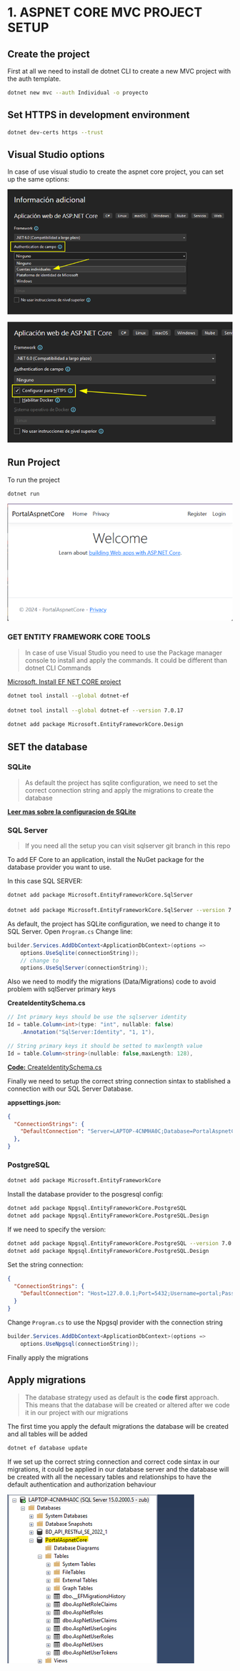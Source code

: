 # 1. ASPNET CORE MVC PROJECT SETUP

## Create the project

First at all we need to install de dotnet CLI to create a new MVC project with the auth template.

```bash
dotnet new mvc --auth Individual -o proyecto
```

## Set HTTPS in development environment

```bash
dotnet dev-certs https --trust
```

## Visual Studio options

In case of use visual studio to create the aspnet core project, you can set up the same options:

![](./docs/img/1.1_vs_project-creation-auth.png)

![](./docs/img/1.2_vs_project-creation-https.png)


## Run Project

To run the project

```bash
dotnet run
```
![](./docs/img/1.3_first_execution.png)

### GET ENTITY FRAMEWORK CORE TOOLS

> In case of use Visual Studio you need to use the Package manager console to install and apply the commands. It could be different than dotnet CLI Commands

[Microsoft. Install EF NET CORE project](https://learn.microsoft.com/en-us/ef/core/get-started/overview/install)

```bash
dotnet tool install --global dotnet-ef

dotnet tool install --global dotnet-ef --version 7.0.17
```

```bash
dotnet add package Microsoft.EntityFrameworkCore.Design
```

## SET the database

### SQLite

> As default the project has sqlite configuration, we need to set the correct connection string and apply the migrations to create the database

[**Leer mas sobre la configuracion de SQLite**](./docs/md/1.%20SQLite.md)

### SQL Server

> If you need all the setup you can visit sqlserver git branch in this repo

To add EF Core to an application, install the NuGet package for the database provider you want to use.

In this case SQL SERVER:
```bash
dotnet add package Microsoft.EntityFrameworkCore.SqlServer

dotnet add package Microsoft.EntityFrameworkCore.SqlServer --version 7.0.17
```
As default, the project has SQLite configuration, we need to change it to SQL Server. Open `Program.cs`
Change line:
```csharp
builder.Services.AddDbContext<ApplicationDbContext>(options =>
    options.UseSqlite(connectionString));
    // change to
    options.UseSqlServer(connectionString));
```

Also we need to modify the migrations (Data/Migrations) code to avoid problem with sqlServer primary keys

**CreateIdentitySchema.cs**

```csharp
// Int primary keys should be use the sqlserver identity
Id = table.Column<int>(type: "int", nullable: false)
    .Annotation("SqlServer:Identity", "1, 1"),
```

```csharp
// String primary keys it should be setted to maxlength value
Id = table.Column<string>(nullable: false,maxLength: 128),
```

[**Code:** CreateIdentitySchema.cs](./docs/code/00000000000000_CreateIdentitySchema.cs)

Finally we need to setup the correct string connection sintax to stablished a connection with our SQL Server Database.

**appsettings.json:**

```json
{
  "ConnectionStrings": {
    "DefaultConnection": "Server=LAPTOP-4CNMHA0C;Database=PortalAspnetCore;User Id=zub;Password=root;MultipleActiveResultSets=true;Trusted_Connection=True;TrustServerCertificate=True;"
  },
}
```

### PostgreSQL

```bash
dotnet add package Microsoft.EntityFrameworkCore
```

Install the database provider to the posgresql config:

```bash
dotnet add package Npgsql.EntityFrameworkCore.PostgreSQL
dotnet add package Npgsql.EntityFrameworkCore.PostgreSQL.Design
```

If we need to specify the version:
```bash
dotnet add package Npgsql.EntityFrameworkCore.PostgreSQL --version 7.0.11
dotnet add package Npgsql.EntityFrameworkCore.PostgreSQL.Design
```

Set the string connection:

```json
{
  "ConnectionStrings": {
    "DefaultConnection": "Host=127.0.0.1;Port=5432;Username=portal;Password=123456;Database=portalAspnetCore;"
  }
}
```

Change `Program.cs` to use the Npgsql provider with the connection string

```csharp
builder.Services.AddDbContext<ApplicationDbContext>(options =>
    options.UseNpgsql(connectionString));
```

Finally apply the migrations

## Apply migrations

> The database strategy used as default is the **code first** approach. This means that the database will be created or altered after we code it in our project with our migrations

The first time you apply the default migrations the database will be created and all tables will be added

```bash
dotnet ef database update
```
If we set up the correct string connection and correct code sintax in our migrations, it could be applied in our database server and the database will be created with all the necessary tables and relationships to have the default authentication and authorization behaviour

![](./docs/img/1.4_database_creation.png)